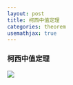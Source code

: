 ```yaml
---
layout: post
title: 柯西中值定理
categories: theorem
usemathjax: true
---
```




### 柯西中值定理

![](https://wsttask.github.io/picture/images/courses/math/calculus/Theorem/Snipaste_2024-02-27_22-30-43.jpg)